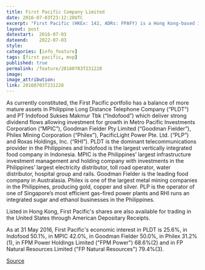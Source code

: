 ```yaml
---
title: First Pacific Company Limited
date: 2016-07-03T23:12:28UTC
excerpt: "First Pacific (HKEx: 142, ADRs: FPAFY) is a Hong Kong-based investment management and holding company with operations located in Asia-Pacific. Our principal business interests relate to consumer food products, infrastructure, natural resources and telecommunications. Listed in Hong Kong, First Pacific's shares are also available for trading in the United States through American Depositary Receipts."
layout: post
datestart:  2016-07-03
dateend:    2022-07-03
style:
categories: [info_feature]
tags: [first pacific, mvp]
published: true
permalink: /feature/20160703T231228
image: 
image_attribution: 
link: 20160703T231228
---
```


As currently constituted, the First Pacific portfolio has a balance of more mature assets in Philippine Long Distance Telephone Company (“PLDT”) and PT Indofood Sukses Makmur Tbk (“Indofood”) which deliver strong dividend flows allowing investment for growth in Metro Pacific Investments Corporation (“MPIC”), Goodman Fielder Pty Limited (“Goodman Fielder”), Philex Mining Corporation (“Philex”), PacificLight Power Pte. Ltd. (“PLP”) and Roxas Holdings, Inc. (“RHI”). PLDT is the dominant telecommunications provider in the Philippines and Indofood is the largest vertically integrated food company in Indonesia. MPIC is the Philippines’ largest infrastructure investment management and holding company with investments in the Philippines’ largest electricity distributor, toll road operator, water distributor, hospital group and rails. Goodman Fielder is the leading food company in Australasia. Philex is one of the largest metal mining companies in the Philippines, producing gold, copper and silver. PLP is the operator of one of Singapore’s most efficient gas-fired power plants and RHI runs an integrated sugar and ethanol businesses in the Philippines. 

Listed in Hong Kong, First Pacific's shares are also available for trading in the United States through American Depositary Receipts.

As at 31 May 2016, First Pacific's economic interest in PLDT is 25.6%, in Indofood 50.1%, in MPIC 42.0%, in Goodman Fielder 50.0%, in Philex 31.2%(1), in FPM Power Holdings Limited ("FPM Power") 68.6%(2) and in FP Natural Resources Limited ("FP Natural Resources") 79.4%(3).

[Source](http://www.firstpacific.com/eng/about-first-pacific/corporate-profile/1/?phpMyAdmin=8bL2fl-8VSzMeM2dfEmrnpvvn1b)
